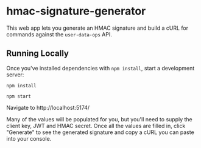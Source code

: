 # hmac-signature-generator

This web app lets you generate an HMAC signature and build a cURL for commands against the `user-data-ops` API.

## Running Locally

Once you've installed dependencies with `npm install`, start a development server:

`npm install`

`npm start`

Navigate to http://localhost:5174/

Many of the values will be populated for you, but you'll need to supply the client key, JWT and HMAC secret. Once all the values are filled in, click "Generate" to see the generated signature and copy a cURL you can paste into your console. 